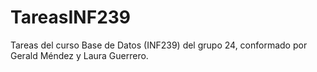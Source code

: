 # TareasINF239
Tareas del curso Base de Datos (INF239) del grupo 24, conformado por Gerald Méndez y Laura Guerrero.
